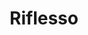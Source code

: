 ---
price: "99"
title: Riflesso
license: This license states that you are allowed to use these icons for your own personal and professional purposes, but you cannot sell or give them away to others in their original or altered form. It is important to read the entire license agreement for further details.
highlights:
  - "54 Pages "
  - "80+ Sections"
  - "100+ Components"
features:
  - title: "Super  permisive license"
    description: "Use the theme for your own personal and professional purposes."
  - title: "A bounch of pages"
    description: "Precoded pages to get you started right away."
preview: "https://lexingtonthemes.com/viewports/riflesso"
checkout: "https://lexingtonthemes.lemonsqueezy.com/checkout/buy/91ad4062-e859-4d98-9e67-5331bb4d095c"
description: A monochromatic design with a sophisticated and clean layout, ideal for a portfolio or professional services website. It combines grayscale photography with minimalist text for an elegant and modern look.
image:
  url: "/images/store/riflesso.png"
  alt: "Put your alt text."

---